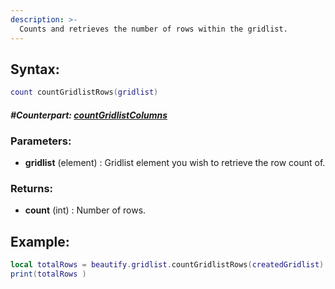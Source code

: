 ```yaml
---
description: >-
  Counts and retrieves the number of rows within the gridlist.
---
```


## **Syntax:**

```lua
count countGridlistRows(gridlist)
```

#### _**\#Counterpart:**_ [_**countGridlistColumns**_](countgridlistcolumns)

### **Parameters:**
  
* **gridlist** \(element\) : Gridlist element you wish to retrieve the row count of.

### **Returns:**

* **count** \(int\) : Number of rows.

## **Example:**

```lua
local totalRows = beautify.gridlist.countGridlistRows(createdGridlist)
print(totalRows )
```